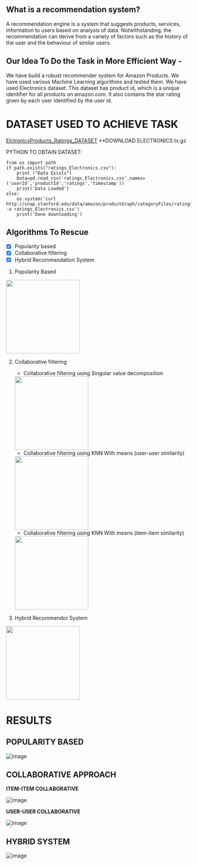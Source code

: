 ## What is a recommendation system?

A recommendation engine is a system that suggests products, services, information to users based on analysis of data. 
Notwithstanding, the recommendation can derive from a variety of factors such as the history of the user and the behaviour of similar users.

## Our Idea To Do the Task in More Efficient Way -

We have build a robust recommender system for Amazon Products. 
We have used various Machine Learning algorithms and tested them. We have used Electronics dataset. 
This dataset has product id, which is a unique identifier for all products on amazon.com. It also contains the star rating given by each user identified by the user id.


# DATASET USED TO ACHIEVE TASK
[ElctronicsProducts_Ratings_DATASET](http://jmcauley.ucsd.edu/data/amazon/)
**DOWNLOAD ELECTRONICS.tx.gz


PYTHON TO OBTAIN DATASET:
```
from os import path
if path.exists("ratings_Electronics.csv"):
    print ("Data Exists")
    Data=pd.read_csv('ratings_Electronics.csv',names=('userId','productId','ratings','timestamp'))
    print('Data Loaded')
else:
    os.system('curl http://snap.stanford.edu/data/amazon/productGraph/categoryFiles/ratings_Electronics.csv -o ratings_Electronics.csv')
    print('Done downloading')
```


## Algorithms To Rescue

- [x] Popularity based
- [x] Collaborative filtering 
- [x] Hybrid Recommendation System

1. Popularity Based
<img src="https://user-images.githubusercontent.com/34812655/115681547-7cdfb180-a309-11eb-8eeb-583d7b41dd4a.png" width="200" height="200">



2. Collaborative filtering
   - Collaborative filtering using Singular value decomposition
   <img src="https://user-images.githubusercontent.com/34812655/115673650-b90f1400-a301-11eb-8397-65d1981edaef.png" width="200" height="200">
   

   - Collaborative filtering using KNN With means (user-user similarity)
   <img src="https://user-images.githubusercontent.com/34812655/115673343-5fa6e500-a301-11eb-9b29-194419f862c0.png" width="200" height="200">

      
   - Collaborative filtering using KNN With means (item-item similarity)
   <img src="https://user-images.githubusercontent.com/34812655/115673015-ff17a800-a300-11eb-9145-adfff5ccbb3c.png" width="200" height="200">
       

3. Hybrid Recommendor System

<img src="https://user-images.githubusercontent.com/34812655/115671587-87954900-a2ff-11eb-820d-4fe95a2305a1.png" width="200" height="200">

# RESULTS

## POPULARITY BASED
![image](https://user-images.githubusercontent.com/34812655/115682865-b9f87380-a30a-11eb-9cc8-000c6aa0cf58.png)


## COLLABORATIVE APPROACH

**ITEM-ITEM COLLABORATIVE**

![image](https://user-images.githubusercontent.com/34812655/115682938-ca105300-a30a-11eb-8c52-629c96d0b92a.png)

**USER-USER COLLABORATIVE**

![image](https://user-images.githubusercontent.com/34812655/115683078-ef9d5c80-a30a-11eb-8dcf-8d94da0336e5.png)



## HYBRID SYSTEM

![image](https://user-images.githubusercontent.com/34812655/115683272-21162800-a30b-11eb-80f8-42542d2569b6.png)






